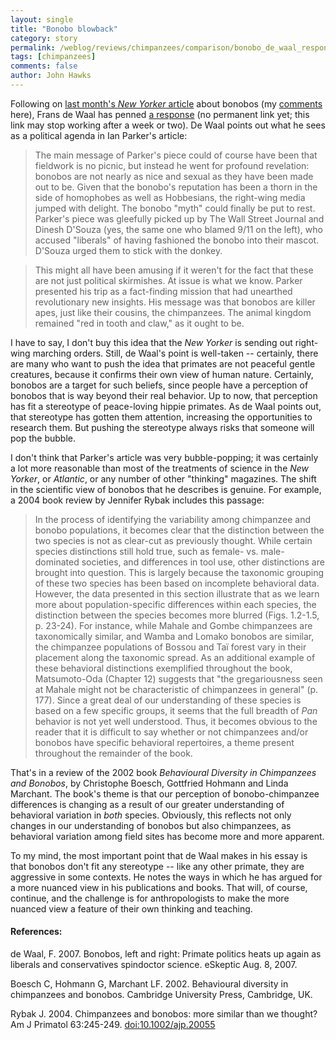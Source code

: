 ```yaml
---
layout: single 
title: "Bonobo blowback" 
category: story
permalink: /weblog/reviews/chimpanzees/comparison/bonobo_de_waal_response_2007.html
tags: [chimpanzees] 
comments: false 
author: John Hawks 
---
```



<p>
Following on <a href="http://www.newyorker.com/reporting/2007/07/30/070730fa_fact_parker?printable=true">last month's <i>New Yorker</i> article</a> about bonobos (my <a href="http://johnhawks.net/weblog/reviews/chimpanzees/comparison/bonobo_hohmann_parker_article_2007.html">comments</a> here), Frans de Waal has penned <a href="http://www.skeptic.com/eskeptic/#feature">a response</a> (no permanent link yet; this link may stop working after a week or two). De Waal points out what he sees as a political agenda in Ian Parker's article: 
</p>

<blockquote>The main message of Parker's piece could of course have been that fieldwork is no picnic, but instead he went for profound revelation: bonobos are not nearly as nice and sexual as they have been made out to be. Given that the bonobo's reputation has been a thorn in the side of homophobes as well as Hobbesians, the right-wing media jumped with delight. The bonobo "myth" could finally be put to rest. Parker's piece was gleefully picked up by The Wall Street Journal and Dinesh D'Souza (yes, the same one who blamed 9/11 on the left), who accused "liberals" of having fashioned the bonobo into their mascot. D'Souza urged them to stick with the donkey.</blockquote>

<blockquote>This might all have been amusing if it weren't for the fact that these are not just political skirmishes. At issue is what we know. Parker presented his trip as a fact-finding mission that had unearthed revolutionary new insights. His message was that bonobos are killer apes, just like their cousins, the chimpanzees. The animal kingdom remained "red in tooth and claw," as it ought to be.</blockquote>

<p>
I have to say, I don't buy this idea that the <i>New Yorker</i> is sending out right-wing marching orders. Still, de Waal's point is well-taken -- certainly, there are many who want to push the idea that primates are not peaceful gentle creatures, because it confirms their own view of human nature. Certainly, bonobos are a target for such beliefs, since people have a perception of bonobos that is way beyond their real behavior. Up to now, that perception has fit a stereotype of peace-loving hippie primates. As de Waal points out, that stereotype has gotten them attention, increasing the opportunities to research them. But pushing the stereotype always risks that someone will pop the bubble. 
</p>

<p>
I don't think that Parker's article was very bubble-popping; it was certainly a lot more reasonable than most of the treatments of science in the <i>New Yorker</i>, or <i>Atlantic</i>, or any number of other "thinking" magazines. The shift in the scientific view of bonobos that he describes is genuine. For example, a 2004 book review by Jennifer Rybak includes this passage: 
</p>

<blockquote> In the process of identifying the variability among chimpanzee and bonobo populations, it becomes clear that the distinction between the two species is not as clear-cut as previously thought. While certain species distinctions still hold true, such as female- vs. male-dominated societies, and differences in tool use, other distinctions are brought into question. This is largely because the taxonomic grouping of these two species has been based on incomplete behavioral data. However, the data presented in this section illustrate that as we learn more about population-specific differences within each species, the distinction between the species becomes more blurred (Figs. 1.2-1.5, p. 23-24). For instance, while Mahale and Gombe chimpanzees are taxonomically similar, and Wamba and Lomako bonobos are similar, the chimpanzee populations of Bossou and Ta&iuml; forest vary in their placement along the taxonomic spread. As an additional example of these behavioral distinctions exemplified throughout the book, Matsumoto-Oda (Chapter 12) suggests that "the gregariousness seen at Mahale might not be characteristic of chimpanzees in general" (p. 177). Since a great deal of our understanding of these species is based on a few specific groups, it seems that the full breadth of <i>Pan</i> behavior is not yet well understood. Thus, it becomes obvious to the reader that it is difficult to say whether or not chimpanzees and/or bonobos have specific behavioral repertoires, a theme present throughout the remainder of the book.</blockquote>

<p>
That's in a review of the 2002 book <i>Behavioural Diversity in Chimpanzees and Bonobos</i>, by Christophe Boesch, Gottfried Hohmann and Linda Marchant. The book's theme is that our perception of bonobo-chimpanzee differences is changing as a result of our greater understanding of behavioral variation in <i>both</i> species. Obviously, this reflects not only changes in our understanding of bonobos but also chimpanzees, as behavioral variation among field sites has become more and more apparent. 
</p>

<p>
To my mind, the most important point that de Waal makes in his essay is that bonobos don't fit any stereotype -- like any other primate, they are aggressive in some contexts. He notes the ways in which he has argued for a more nuanced view in his publications and books. That will, of course, continue, and the challenge is for anthropologists to make the more nuanced view a feature of their own thinking and teaching. 
</p>

<h4>References:</h4>

<p class="cite">

<p class="cite">de Waal, F. 2007. Bonobos, left and right: Primate politics heats up again as liberals and conservatives spindoctor science. eSkeptic Aug. 8, 2007. </p>

<p class="cite">Boesch C, Hohmann G, Marchant LF. 2002. Behavioural diversity in chimpanzees and bonobos. Cambridge University Press, Cambridge, UK. </p>

<p class="cite">Rybak J. 2004. Chimpanzees and bonobos: more similar than we thought? Am J Primatol 63:245-249. <a href="http://dx.doi.org/10.1002/ajp.20055">doi:10.1002/ajp.20055</a></p>

